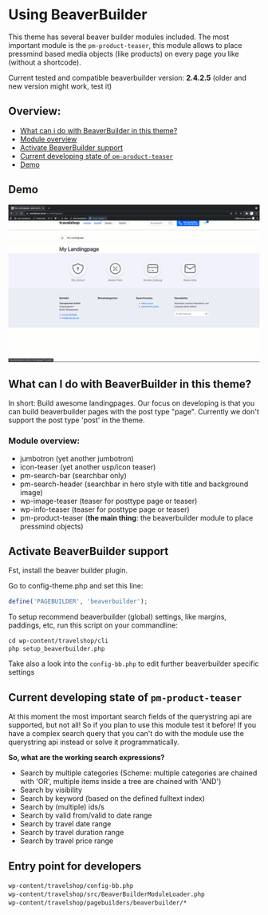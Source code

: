 # Using BeaverBuilder
This theme has several beaver builder modules included.
The most important module is the ```pm-product-teaser```, this module allows to 
place pressmind based media objects (like products) on every page you like (without a shortcode).

Current tested and compatible beaverbuilder version: **2.4.2.5** (older and new version might work, test it)

## Overview:

* [What can i do with BeaverBuilder in this theme?](#what-can-i-do-with-beaverbuilder-in-this-theme)
* [Module overview](#module-overview)
* [Activate BeaverBuilder support](#activate-beaverbuilder-support)
* [Current developing state of ```pm-product-teaser```](#current-developing-state-of-pm-product-teaser)
* [Demo](#demo)

## Demo
![beaverbuilder demo](assets/beaverbuilder-demo.gif)

## What can I do with BeaverBuilder in this theme?
In short: Build awesome landingpages. 
Our focus on developing is that you can build beaverbuilder pages with the post type "page".
Currently we don't support the post type 'post' in the theme.

### Module overview:
* jumbotron (yet another jumbotron)
* icon-teaser (yet another usp/icon teaser)
* pm-search-bar (searchbar only)
* pm-search-header (searchbar in hero style with title and background image)
* wp-image-teaser (teaser for posttype page or teaser)
* wp-info-teaser (teaser for posttype page or teaser)
* pm-product-teaser (**the main thing**: the beaverbuilder module to place pressmind objects)

## Activate BeaverBuilder support

Fst, install the beaver builder plugin.

Go to config-theme.php and set this line:
````php
define('PAGEBUILDER', 'beaverbuilder');
````

To setup recommend beaverbuilder (global) settings, like margins, paddings, etc, run this script on your commandline:
````shell
cd wp-content/travelshop/cli
php setup_beaverbuilder.php
````

Take also a look into the ``config-bb.php`` to edit further beaverbuilder specific settings 

## Current developing state of ```pm-product-teaser```
At this moment the most important search fields of the querystring api are supported, but not all!
So if you plan to use this module test it before! If you have a complex search query that you can't 
do with the module use the querystring api instead or solve it programmatically.

**So, what are the working search expressions?**
* Search by multiple categories (Scheme: multiple categories are chained with 'OR', multiple items inside a tree are chained with 'AND')
* Search by visibility
* Search by keyword (based on the defined fulltext index)
* Search by (multiple) ids/s
* Search by valid from/valid to date range
* Search by travel date range
* Search by travel duration range
* Search by travel price range

## Entry point for developers
```wp-content/travelshop/config-bb.php```<br>
```wp-content/travelshop/src/BeaverBuilderModuleLoader.php```<br>
```wp-content/travelshop/pagebuilders/beaverbuilder/*```